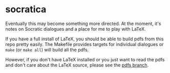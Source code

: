 # socratica

Eventually this may become something more directed. At the moment, it's
notes on Socratic dialogues and a place for me to play with LaTeX.

If you have a full install of LaTeX, you should be able to build pdfs from
this repo pretty easily. The Makefile provides targets for individual
dialogues or `make` (or `make all`) will build all the pdfs.

However, if you don't have LaTeX installed or you just want to read the
pdfs and don't care about the LaTeX source, please see the [pdfs
branch][p].

[p]: https://github.com/telemachus/socratica/tree/pdfs
